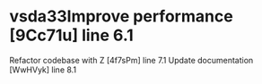 # vsda33Improve performance [9Cc71u] line 6.1
Refactor codebase with Z [4f7sPm] line 7.1
Update documentation [WwHVyk] line 8.1
